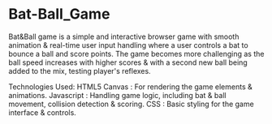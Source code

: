 # Bat-Ball_Game
Bat&Ball game is a simple and interactive browser game with smooth animation & real-time user input handling where a user controls a bat to bounce a ball and score points. The game becomes more challenging as the ball speed increases with higher scores & with a second new ball being added to the mix, testing player's reflexes. 

Technologies Used:
HTML5 Canvas : For rendering the game elements & animations.
Javascript : Handling game logic, including bat & ball movement, collision detection & scoring.
CSS : Basic styling for the game interface & controls.
